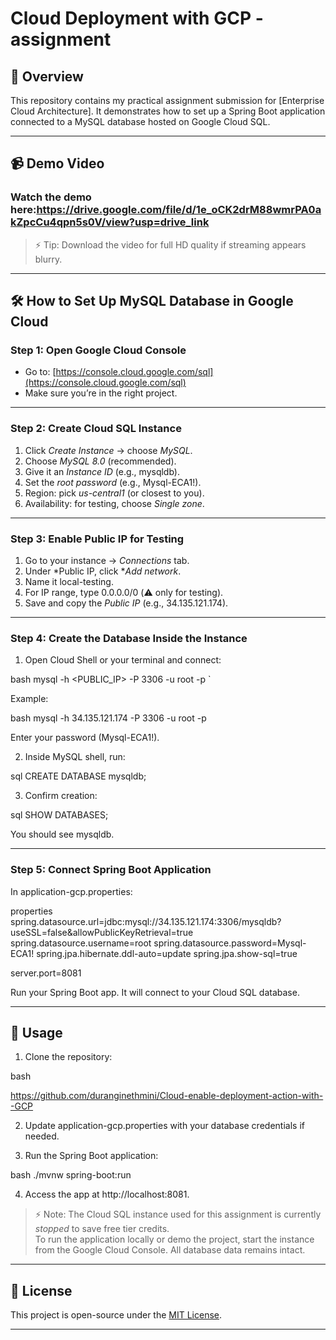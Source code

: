 # Cloud Deployment with GCP - assignment

## 📌 Overview
This repository contains my practical assignment submission for [Enterprise Cloud Architecture]. It demonstrates how to set up a Spring Boot application connected to a MySQL database hosted on Google Cloud SQL.

---
## 📹 Demo Video

### Watch the demo here:https://drive.google.com/file/d/1e_oCK2drM88wmrPA0akZpcCu4qpn5s0V/view?usp=drive_link
> ⚡ Tip: Download the video for full HD quality if streaming appears blurry.

---

## 🛠️ How to Set Up MySQL Database in Google Cloud

### Step 1: Open Google Cloud Console
* Go to: [https://console.cloud.google.com/sql](https://console.cloud.google.com/sql)
* Make sure you’re in the right project.

---

### Step 2: Create Cloud SQL Instance
1. Click *Create Instance* → choose *MySQL*.
2. Choose *MySQL 8.0* (recommended).
3. Give it an *Instance ID* (e.g., mysqldb).
4. Set the *root password* (e.g., Mysql-ECA1!).
5. Region: pick *us-central1* (or closest to you).
6. Availability: for testing, choose *Single zone*.

---

### Step 3: Enable Public IP for Testing
1. Go to your instance → *Connections* tab.
2. Under *Public IP, click **Add network*.
3. Name it local-testing.
4. For IP range, type 0.0.0.0/0 (⚠️ only for testing).
5. Save and copy the *Public IP* (e.g., 34.135.121.174).

---

### Step 4: Create the Database Inside the Instance
1. Open Cloud Shell or your terminal and connect:

bash
mysql -h <PUBLIC_IP> -P 3306 -u root -p
`

Example:

bash
mysql -h 34.135.121.174 -P 3306 -u root -p


Enter your password (Mysql-ECA1!).

2. Inside MySQL shell, run:

sql
CREATE DATABASE mysqldb;


3. Confirm creation:

sql
SHOW DATABASES;


You should see mysqldb.

---

### Step 5: Connect Spring Boot Application

In application-gcp.properties:

properties
spring.datasource.url=jdbc:mysql://34.135.121.174:3306/mysqldb?useSSL=false&allowPublicKeyRetrieval=true
spring.datasource.username=root
spring.datasource.password=Mysql-ECA1!
spring.jpa.hibernate.ddl-auto=update
spring.jpa.show-sql=true

server.port=8081


Run your Spring Boot app. It will connect to your Cloud SQL database.

---

## 📂 Usage

1. Clone the repository:

bash

https://github.com/duranginethmini/Cloud-enable-deployment-action-with--GCP


2. Update application-gcp.properties with your database credentials if needed.

3. Run the Spring Boot application:

bash
./mvnw spring-boot:run


4. Access the app at http://localhost:8081.

> ⚡ Note: The Cloud SQL instance used for this assignment is currently *stopped* to save free tier credits.  
> To run the application locally or demo the project, start the instance from the Google Cloud Console. All database data remains intact.


---

## 🔖 License

This project is open-source under the [MIT License](LICENSE).

---